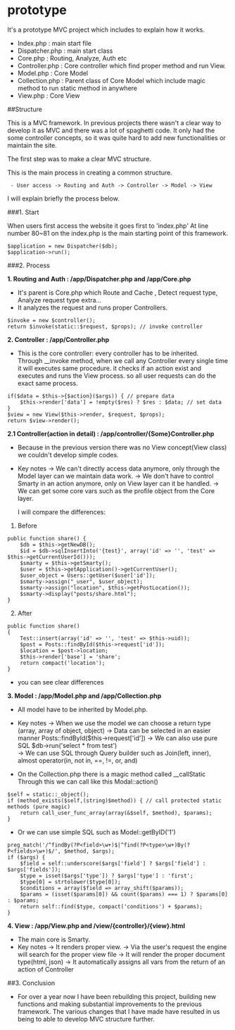 # prototype

It's a prototype MVC project which includes to explain how it works.

- Index.php : main start file
- Dispatcher.php : main start class
- Core.php : Routing, Analyze, Auth etc
- Controller.php : Core controller which find proper method and run View.
- Model.php : Core Model
- Collection.php : Parent class of Core Model which include magic method to run static method in anywhere
- View.php : Core View


##Structure

This is a MVC framework. In previous projects there wasn't a clear way to develop it as MVC and there was a lot of spaghetti code.  It only had the some controller concepts, so it was quite hard to add new functionalities or maintain the site.


The first step was to make a clear MVC structure. 

This is the main process in creating a common structure. 

```
 - User access -> Routing and Auth -> Controller -> Model -> View
```
I will explain briefly the process below.


###1. Start 

When users first access the website it goes first to 'index.php'
At line number 80~81 on the index.php is the main starting point of this framework.
```
$application = new Dispatcher($db);
$application->run();
```
###2. Process 

**1. Routing and Auth : /app/Dispatcher.php and /app/Core.php**

- It's parent is Core.php which Route and Cache , Detect request type, Analyze request type extra...
- It analyzes the request and runs proper Controllers. 
```
$invoke = new $controller();
return $invoke(static::$request, $props); // invoke controller
```

**2. Controller : /app/Controller.php**

- This is the core controller: every controller has to be inherited.  
 Through __invoke  method, when we call any Controller  every single time it will executes same procedure. 
 it checks if an action exist and executes and runs the View process. so all user requests can do the exact same process. 
```
if($data = $this->{$action}($args)) { // prepare data
    $this->render['data'] = !empty($res) ? $res : $data; // set data
}
$view = new View($this->render, $request, $props);
return $view->render();
```

**2.1 Controller(action in detail) : /app/controller/{Some}Controller.php**

 - Because in the previous version there was no View concept(View class) we couldn't develop simple codes.
 - Key notes
    -> We can't directly access data anymore, only through the Model layer can we maintain data work.
    -> We don't have to control Smarty in an action anymore, only on View layer can it be handled. 
    -> We can get some core vars such as the profile object from the Core layer.

   I will compare the differences: 

  1) Before 
```
public function share() {
    $db = $this->getNewDB();
    $id = $db->sqlInsertInto('{test}', array('id' => '', 'test' => $this->getCurrentUserId()));
    $smarty = $this->getSmarty();
    $user = $this->getApplication()->getCurrentUser();
    $user_object = Users::getUser($user['id']);
    $smarty->assign("_user", $user_object);
    $smarty->assign("location", $this->getPostLocation());
    $smarty->display("posts/share.html");
}
```
 2) After 
```
public function share()
{
    Test::insert(array('id' => '', 'test' => $this->uid));
    $post = Posts::findById($this->request['id']);
    $location = $post->location;
    $this->render['base'] = 'share';
    return compact('location');
}
```
* you can see clear differences

**3. Model : /app/Model.php and /app/Collection.php**
 - All model have to be inherited by Model.php. 
 - Key notes
     -> When we use the model we can choose a return type (array, array of object, object)
     -> Data can be selected in an easier manner Posts::findById($this->request['id'])
     -> We can also use pure SQL $db->run('select * from test')    
     -> We can use SQL through Query builder such as Join(left, inner), almost operator(in, not in, ==, !=, or, and)
     
 - On the Collection.php there is a magic method called __callStatic  Through this we can call like this Modal::action()  

```   
$self = static::_object();
if (method_exists($self,(string)$method)) { // call protected static methods (pure magic)
    return call_user_func_array(array(&$self, $method), $params);
}
```
- Or we can use simple SQL such as Model::getByID('1')
``` 
preg_match('/^findBy(?P<field>\w+)$|^find(?P<type>\w+)By(?P<fields>\w+)$/', $method, $args);
if ($args) {
    $field = self::underscore($args['field'] ? $args['field'] : $args['fields']);
    $type = isset($args['type']) ? $args['type'] : 'first';
    $type[0] = strtolower($type[0]);
    $conditions = array($field => array_shift($params));
    $params = (isset($params[0]) && count($params) === 1) ? $params[0] : $params;
    return self::find($type, compact('conditions') + $params);
}
```
**4. View : /app/View.php and /view/{controller}/{view}.html**

- The main core is Smarty.
- Key notes
  ->  It renders proper view.
  -> Via the user's request the engine will search for the proper view file 
  -> It will render the proper document type(html, json)
  -> It automatically assigns all vars from the return of an action of Controller


##3. Conclusion 

- For over a year now I have been rebuilding this project, building new functions and making substantial improvements to the previous framework. The various changes that I have made have resulted in us being to able to develop MVC structure further.
